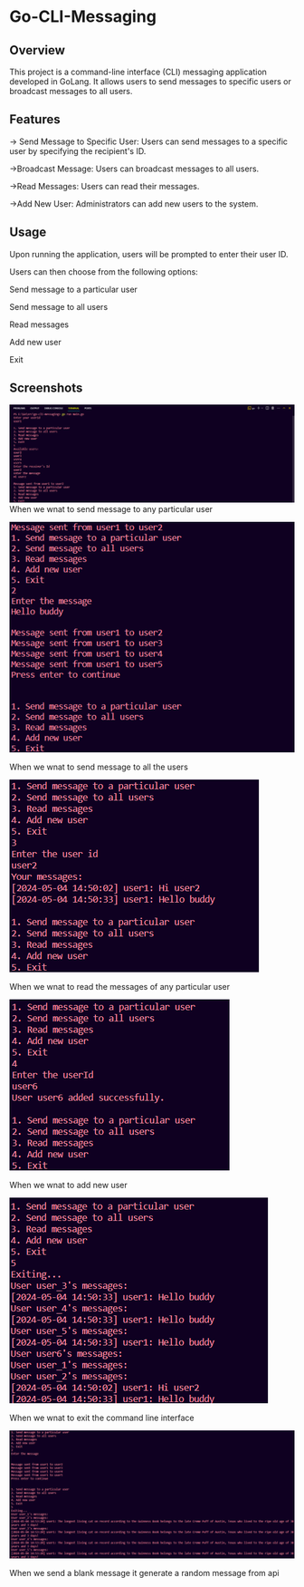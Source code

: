# Go-CLI-Messaging
## Overview
This project is a command-line interface (CLI) messaging application developed in GoLang. It allows users to send messages to specific users or broadcast messages to all users.

## Features
-> Send Message to Specific User: Users can send messages to a specific user by specifying the recipient's ID.

 ->Broadcast Message: Users can broadcast messages to all users.

 ->Read Messages: Users can read their messages.

 ->Add New User: Administrators can add new users to the system.

 ## Usage
 Upon running the application, users will be prompted to enter their user ID.

Users can then choose from the following options:

Send message to a particular user

Send message to all users

Read messages

Add new user

Exit

## Screenshots

![send message](/images/img1.png)
When we wnat to send message to any particular user

![send message](/images/img2.png)

When we wnat to send message to all the users

![send message](/images/img3.png)

When we wnat to read the messages of any particular user

![send message](/images/img4.png)

When we wnat to add new user

![send message](/images/img5.png)

When we wnat to exit the command line interface

![send message](/images/img6.png)

When we send a blank message it generate a random message from api
